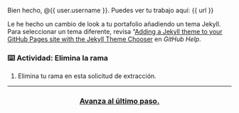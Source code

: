 Bien hecho, @{{ user.username }}. Puedes ver tu trabajo aquí: {{ url }}

Le he hecho un cambio de look a tu portafolio añadiendo un tema Jekyll. Para seleccionar un tema diferente, revisa “[Adding a Jekyll theme to your GitHub Pages site with the Jekyll Theme Chooser](https://help.github.com/articles/adding-a-jekyll-theme-to-your-github-pages-site-with-the-jekyll-theme-chooser/) en *GitHub Help*.

### :keyboard: Actividad: Elimina la rama

1. Elimina tu rama en esta solicitud de extracción.

<hr>
<h3 align="center"><a href="{{ issueUrl }}">Avanza al último paso.</a></h3>
